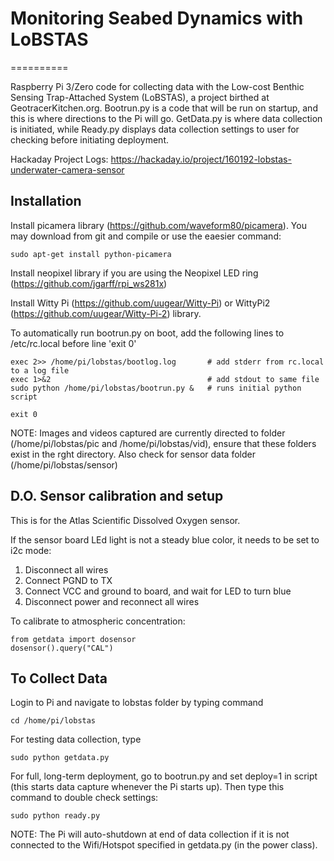# Monitoring Seabed Dynamics with LoBSTAS
==========

Raspberry Pi 3/Zero code for collecting data with the Low-cost Benthic Sensing Trap-Attached System (LoBSTAS), a project birthed at GeotracerKitchen.org. Bootrun.py is a code that will be run on startup, and this is where directions to the Pi will go. GetData.py is where data collection is initiated, while Ready.py displays data collection settings to user for checking before initiating deployment. 

Hackaday Project Logs:
https://hackaday.io/project/160192-lobstas-underwater-camera-sensor


## Installation

Install picamera library (https://github.com/waveform80/picamera). You may download from git and compile or use the eaesier command:
```shell
sudo apt-get install python-picamera
```
Install neopixel library if you are using the Neopixel LED ring (https://github.com/jgarff/rpi_ws281x)

Install Witty Pi (https://github.com/uugear/Witty-Pi) or WittyPi2 (https://github.com/uugear/Witty-Pi-2) library.

To automatically run bootrun.py on boot, add the following lines to /etc/rc.local before line 'exit 0'

    exec 2>> /home/pi/lobstas/bootlog.log       # add stderr from rc.local to a log file
    exec 1>&2                                   # add stdout to same file
    sudo python /home/pi/lobstas/bootrun.py &   # runs initial python script
    
    exit 0
    
NOTE: Images and videos captured are currently directed to folder (/home/pi/lobstas/pic and /home/pi/lobstas/vid), ensure that these folders exist in the rght directory. Also check for sensor data folder (/home/pi/lobstas/sensor)
    
## D.O. Sensor calibration and setup
This is for the Atlas Scientific Dissolved Oxygen sensor.

If the sensor board LEd light is not a steady blue color, it needs to be set to i2c mode:

1. Disconnect all wires
2. Connect PGND to TX
3. Connect VCC and ground to board, and wait for LED to turn blue
4. Disconnect power and reconnect all wires

To calibrate to atmospheric concentration:

    from getdata import dosensor
    dosensor().query("CAL")
    
## To Collect Data
Login to Pi and navigate to lobstas folder by typing command
```shell
cd /home/pi/lobstas
```
For testing data collection, type
```shell
sudo python getdata.py
```
For full, long-term deployment, go to bootrun.py and set deploy=1 in script (this starts data capture whenever the Pi starts up). Then type this command to double check settings:
```shell
sudo python ready.py
```
NOTE: The Pi will auto-shutdown at end of data collection if it is not connected to the Wifi/Hotspot specified in getdata.py (in the power class).
